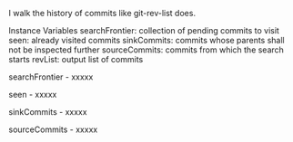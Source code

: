 I walk the history of commits like git-rev-list does.

Instance Variables
	searchFrontier:		collection of pending commits to visit
	seen:		already visited commits
	sinkCommits:		commits whose parents shall not be inspected further
	sourceCommits:		commits from which the search starts
	revList:		output list of commits

searchFrontier
	- xxxxx

seen
	- xxxxx

sinkCommits
	- xxxxx

sourceCommits
	- xxxxx
